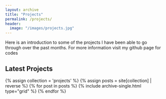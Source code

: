 ```yaml
---
layout: archive
title: "Projects"
permalink: /projects/
header:
  image: "/images/projects.jpg"
---
```

Here is an introduction to some of the projects I have been able to go through over the past months.
For more information visit my github page for codes

## Latest Projects

<div class="grid__wrapper">
  {% assign collection = 'projects' %}
  {% assign posts = site[collection] | reverse %}
  {% for post in posts %}
    {% include archive-single.html type="grid" %}
  {% endfor %}
</div>
